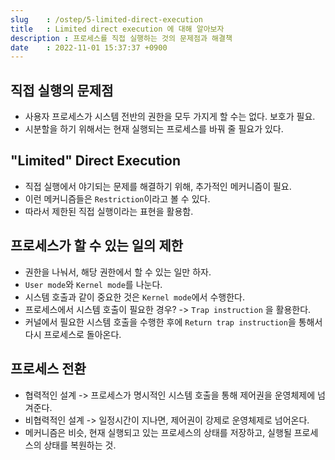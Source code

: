 ```yaml
---
slug    : /ostep/5-limited-direct-execution 
title   : Limited direct execution 에 대해 알아보자
description : 프로세스를 직접 실행하는 것의 문제점과 해결책 
date    : 2022-11-01 15:37:37 +0900
---
```


## 직접 실행의 문제점
- 사용자 프로세스가 시스템 전반의 권한을 모두 가지게 할 수는 없다. 보호가 필요.
- 시분할을 하기 위해서는 현재 실행되는 프로세스를 바꿔 줄 필요가 있다.

## "Limited" Direct Execution
- 직접 실행에서 야기되는 문제를 해결하기 위해, 추가적인 메커니즘이 필요.
- 이런 메커니즘들은 `Restriction`이라고 볼 수 있다. 
- 따라서 제한된 직접 실행이라는 표현을 활용함. 

## 프로세스가 할 수 있는 일의 제한
- 권한을 나눠서, 해당 권한에서 할 수 있는 일만 하자.
- `User mode`와 `Kernel mode`를 나눈다. 
- 시스템 호출과 같이 중요한 것은 `Kernel mode`에서 수행한다. 
- 프로세스에서 시스템 호출이 필요한 경우? -> `Trap instruction` 을 활용한다. 
- 커널에서 필요한 시스템 호출을 수행한 후에 `Return trap instruction`을 통해서 다시 프로세스로 돌아온다. 
  
## 프로세스 전환
- 협력적인 설계 -> 프로세스가 명시적인 시스템 호출을 통해 제어권을 운영체제에 넘겨준다. 
- 비협력적인 설계 -> 일정시간이 지나면, 제어권이 강제로 운영체제로 넘어온다. 
- 메커니즘은 비슷, 현재 실행되고 있는 프로세스의 상태를 저장하고, 실행될 프로세스의 상태를 복원하는 것. 
